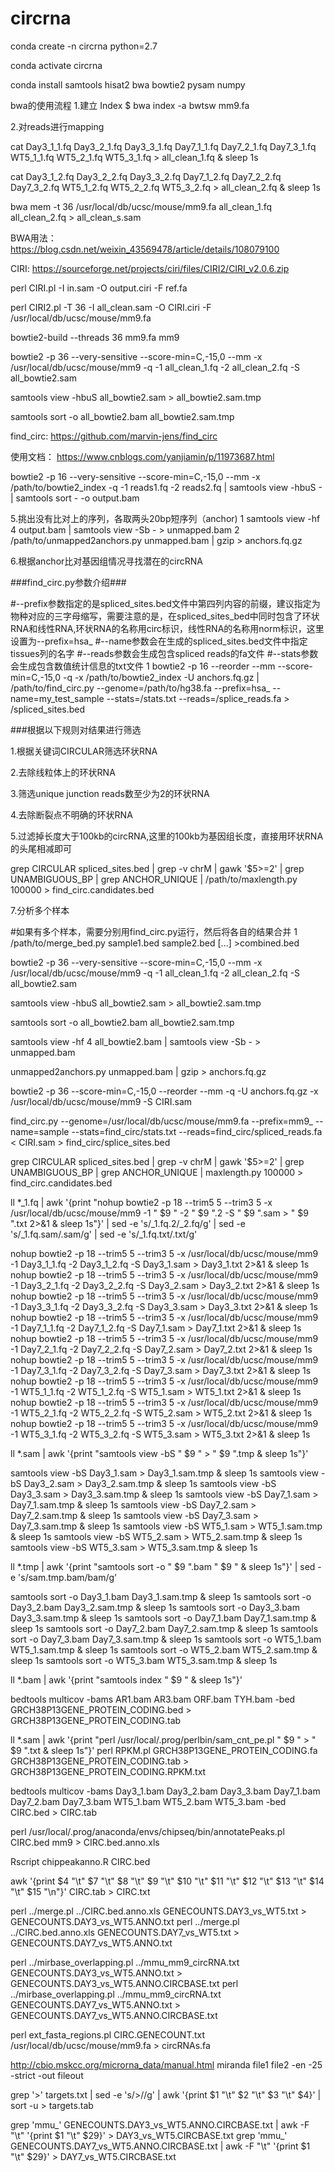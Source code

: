 # circrna

conda create -n circrna python=2.7

conda activate circrna

conda install samtools hisat2 bwa bowtie2 pysam numpy





bwa的使用流程
1.建立 Index
$ bwa index -a bwtsw mm9.fa

2.对reads进行mapping

cat Day3_1_1.fq  Day3_2_1.fq  Day3_3_1.fq  Day7_1_1.fq  Day7_2_1.fq  Day7_3_1.fq  WT5_1_1.fq  WT5_2_1.fq  WT5_3_1.fq > all_clean_1.fq & sleep 1s

cat Day3_1_2.fq  Day3_2_2.fq  Day3_3_2.fq  Day7_1_2.fq  Day7_2_2.fq  Day7_3_2.fq  WT5_1_2.fq  WT5_2_2.fq  WT5_3_2.fq > all_clean_2.fq & sleep 1s

bwa mem -t 36 /usr/local/db/ucsc/mouse/mm9.fa all_clean_1.fq all_clean_2.fq > all_clean_s.sam

BWA用法：
https://blog.csdn.net/weixin_43569478/article/details/108079100

CIRI:
https://sourceforge.net/projects/ciri/files/CIRI2/CIRI_v2.0.6.zip

perl CIRI.pl -I in.sam -O output.ciri -F ref.fa

perl CIRI2.pl -T 36 -I all_clean.sam -O CIRI.ciri -F /usr/local/db/ucsc/mouse/mm9.fa

bowtie2-build --threads 36 mm9.fa mm9 

bowtie2 -p 36 --very-sensitive --score-min=C,-15,0 --mm -x /usr/local/db/ucsc/mouse/mm9 -q -1 all_clean_1.fq -2 all_clean_2.fq -S all_bowtie2.sam

samtools view -hbuS all_bowtie2.sam > all_bowtie2.sam.tmp

samtools sort -o all_bowtie2.bam all_bowtie2.sam.tmp

find_circ:
https://github.com/marvin-jens/find_circ

使用文档：
https://www.cnblogs.com/yanjiamin/p/11973687.html


 bowtie2 -p 16 --very-sensitive --score-min=C,-15,0 --mm -x /path/to/bowtie2_index -q -1 reads1.fq -2 reads2.fq | samtools view -hbuS - | samtools sort - -o output.bam
 

5.挑出没有比对上的序列，各取两头20bp短序列（anchor)
1 samtools view -hf 4 output.bam | samtools view -Sb - > unmapped.bam
2 /path/to/unmapped2anchors.py unmapped.bam | gzip > anchors.fq.gz
 

6.根据anchor比对基因组情况寻找潜在的circRNA

###find_circ.py参数介绍###

#--prefix参数指定的是spliced_sites.bed文件中第四列内容的前缀，建议指定为物种对应的三字母缩写，需要注意的是，在spliced_sites_bed中同时包含了环状RNA和线性RNA,环状RNA的名称用circ标识，线性RNA的名称用norm标识，这里设置为--prefix=hsa_
#--name参数会在生成的spliced_sites.bed文件中指定tissues列的名字
#--reads参数会生成包含spliced reads的fa文件
#--stats参数会生成包含数值统计信息的txt文件
1 bowtie2 -p 16 --reorder --mm  --score-min=C,-15,0 -q -x /path/to/bowtie2_index -U anchors.fq.gz | /path/to/find_circ.py --genome=/path/to/hg38.fa --prefix=hsa_ --name=my_test_sample --stats=<run folder>/stats.txt --reads=<run folder>/splice_reads.fa > <run folder>/spliced_sites.bed
 

###根据以下规则对结果进行筛选

1.根据关键词CIRCULAR筛选环状RNA

2.去除线粒体上的环状RNA

3.筛选unique junction reads数至少为2的环状RNA

4.去除断裂点不明确的环状RNA

5.过滤掉长度大于100kb的circRNA,这里的100kb为基因组长度，直接用环状RNA的头尾相减即可

grep CIRCULAR spliced_sites.bed | grep -v chrM | gawk '$5>=2' | grep UNAMBIGUOUS_BP | grep ANCHOR_UNIQUE | /path/to/maxlength.py 100000 > find_circ.candidates.bed
 

7.分析多个样本

#如果有多个样本，需要分别用find_circ.py运行，然后将各自的结果合并
1 /path/to/merge_bed.py sample1.bed sample2.bed [...] >combined.bed


bowtie2 -p 36 --very-sensitive --score-min=C,-15,0 --mm -x /usr/local/db/ucsc/mouse/mm9 -q -1 all_clean_1.fq -2 all_clean_2.fq -S all_bowtie2.sam

samtools view -hbuS all_bowtie2.sam > all_bowtie2.sam.tmp

samtools sort -o all_bowtie2.bam all_bowtie2.sam.tmp


samtools view -hf 4 all_bowtie2.bam | samtools view -Sb - > unmapped.bam

unmapped2anchors.py unmapped.bam | gzip > anchors.fq.gz

bowtie2 -p 36 --score-min=C,-15,0 --reorder --mm -q -U anchors.fq.gz -x /usr/local/db/ucsc/mouse/mm9 -S CIRI.sam

find_circ.py --genome=/usr/local/db/ucsc/mouse/mm9.fa --prefix=mm9_ --name=sample --stats=find_circ/stats.txt --reads=find_circ/spliced_reads.fa < CIRI.sam > find_circ/splice_sites.bed

grep CIRCULAR spliced_sites.bed | grep -v chrM | gawk '$5>=2' | grep UNAMBIGUOUS_BP | grep ANCHOR_UNIQUE | maxlength.py 100000 > find_circ.candidates.bed




ll *_1.fq | awk '{print "nohup bowtie2 -p 18 --trim5 5 --trim3 5 -x /usr/local/db/ucsc/mouse/mm9 -1 " $9 " -2 " $9 ".2 -S " $9 ".sam > " $9 ".txt 2>&1 & sleep 1s"}' | sed -e 's/_1.fq.2/_2.fq/g' | sed -e 's/_1.fq.sam/.sam/g' | sed -e 's/_1.fq.txt/.txt/g'

nohup bowtie2 -p 18 --trim5 5 --trim3 5 -x /usr/local/db/ucsc/mouse/mm9 -1 Day3_1_1.fq -2 Day3_1_2.fq -S Day3_1.sam > Day3_1.txt 2>&1 & sleep 1s
nohup bowtie2 -p 18 --trim5 5 --trim3 5 -x /usr/local/db/ucsc/mouse/mm9 -1 Day3_2_1.fq -2 Day3_2_2.fq -S Day3_2.sam > Day3_2.txt 2>&1 & sleep 1s
nohup bowtie2 -p 18 --trim5 5 --trim3 5 -x /usr/local/db/ucsc/mouse/mm9 -1 Day3_3_1.fq -2 Day3_3_2.fq -S Day3_3.sam > Day3_3.txt 2>&1 & sleep 1s
nohup bowtie2 -p 18 --trim5 5 --trim3 5 -x /usr/local/db/ucsc/mouse/mm9 -1 Day7_1_1.fq -2 Day7_1_2.fq -S Day7_1.sam > Day7_1.txt 2>&1 & sleep 1s
nohup bowtie2 -p 18 --trim5 5 --trim3 5 -x /usr/local/db/ucsc/mouse/mm9 -1 Day7_2_1.fq -2 Day7_2_2.fq -S Day7_2.sam > Day7_2.txt 2>&1 & sleep 1s
nohup bowtie2 -p 18 --trim5 5 --trim3 5 -x /usr/local/db/ucsc/mouse/mm9 -1 Day7_3_1.fq -2 Day7_3_2.fq -S Day7_3.sam > Day7_3.txt 2>&1 & sleep 1s
nohup bowtie2 -p 18 --trim5 5 --trim3 5 -x /usr/local/db/ucsc/mouse/mm9 -1 WT5_1_1.fq -2 WT5_1_2.fq -S WT5_1.sam > WT5_1.txt 2>&1 & sleep 1s
nohup bowtie2 -p 18 --trim5 5 --trim3 5 -x /usr/local/db/ucsc/mouse/mm9 -1 WT5_2_1.fq -2 WT5_2_2.fq -S WT5_2.sam > WT5_2.txt 2>&1 & sleep 1s
nohup bowtie2 -p 18 --trim5 5 --trim3 5 -x /usr/local/db/ucsc/mouse/mm9 -1 WT5_3_1.fq -2 WT5_3_2.fq -S WT5_3.sam > WT5_3.txt 2>&1 & sleep 1s

ll *.sam | awk '{print "samtools view -bS " $9 " > " $9 ".tmp  & sleep 1s"}'

samtools view -bS Day3_1.sam > Day3_1.sam.tmp  & sleep 1s
samtools view -bS Day3_2.sam > Day3_2.sam.tmp  & sleep 1s
samtools view -bS Day3_3.sam > Day3_3.sam.tmp  & sleep 1s
samtools view -bS Day7_1.sam > Day7_1.sam.tmp  & sleep 1s
samtools view -bS Day7_2.sam > Day7_2.sam.tmp  & sleep 1s
samtools view -bS Day7_3.sam > Day7_3.sam.tmp  & sleep 1s
samtools view -bS WT5_1.sam > WT5_1.sam.tmp  & sleep 1s
samtools view -bS WT5_2.sam > WT5_2.sam.tmp  & sleep 1s
samtools view -bS WT5_3.sam > WT5_3.sam.tmp  & sleep 1s

ll *.tmp | awk '{print "samtools sort -o " $9 ".bam " $9 " & sleep 1s"}' | sed -e 's/sam.tmp.bam/bam/g'

samtools sort -o Day3_1.bam Day3_1.sam.tmp & sleep 1s
samtools sort -o Day3_2.bam Day3_2.sam.tmp & sleep 1s
samtools sort -o Day3_3.bam Day3_3.sam.tmp & sleep 1s
samtools sort -o Day7_1.bam Day7_1.sam.tmp & sleep 1s
samtools sort -o Day7_2.bam Day7_2.sam.tmp & sleep 1s
samtools sort -o Day7_3.bam Day7_3.sam.tmp & sleep 1s
samtools sort -o WT5_1.bam WT5_1.sam.tmp & sleep 1s
samtools sort -o WT5_2.bam WT5_2.sam.tmp & sleep 1s
samtools sort -o WT5_3.bam WT5_3.sam.tmp & sleep 1s

ll *.bam | awk '{print "samtools index " $9 " & sleep 1s"}'

bedtools multicov -bams AR1.bam AR3.bam ORF.bam TYH.bam -bed GRCH38P13GENE_PROTEIN_CODING.bed > GRCH38P13GENE_PROTEIN_CODING.tab

ll *.sam | awk '{print "perl /usr/local/.prog/perlbin/sam_cnt_pe.pl " $9 " > " $9 ".txt & sleep 1s"}'
perl RPKM.pl GRCH38P13GENE_PROTEIN_CODING.fa GRCH38P13GENE_PROTEIN_CODING.tab > GRCH38P13GENE_PROTEIN_CODING.RPKM.txt

bedtools multicov -bams Day3_1.bam  Day3_2.bam  Day3_3.bam  Day7_1.bam  Day7_2.bam  Day7_3.bam WT5_1.bam  WT5_2.bam  WT5_3.bam -bed CIRC.bed > CIRC.tab

perl /usr/local/.prog/anaconda/envs/chipseq/bin/annotatePeaks.pl CIRC.bed mm9 > CIRC.bed.anno.xls

Rscript chippeakanno.R CIRC.bed


awk '{print $4 "\t" $7 "\t" $8 "\t" $9 "\t" $10 "\t" $11 "\t" $12 "\t" $13 "\t" $14 "\t" $15 "\n"}' CIRC.tab > CIRC.txt

perl ../merge.pl ../CIRC.bed.anno.xls GENECOUNTS.DAY3_vs_WT5.txt > GENECOUNTS.DAY3_vs_WT5.ANNO.txt
perl ../merge.pl ../CIRC.bed.anno.xls GENECOUNTS.DAY7_vs_WT5.txt > GENECOUNTS.DAY7_vs_WT5.ANNO.txt


perl ../mirbase_overlapping.pl ../mmu_mm9_circRNA.txt GENECOUNTS.DAY3_vs_WT5.ANNO.txt > GENECOUNTS.DAY3_vs_WT5.ANNO.CIRCBASE.txt
perl ../mirbase_overlapping.pl ../mmu_mm9_circRNA.txt GENECOUNTS.DAY7_vs_WT5.ANNO.txt > GENECOUNTS.DAY7_vs_WT5.ANNO.CIRCBASE.txt

perl ext_fasta_regions.pl CIRC.GENECOUNT.txt /usr/local/db/ucsc/mouse/mm9.fa > circRNAs.fa

http://cbio.mskcc.org/microrna_data/manual.html
miranda file1 file2 -en -25 -strict -out fileout 

grep '>' targets.txt | sed -e 's/>//g' | awk '{print $1 "\t" $2 "\t" $3 "\t" $4}' | sort -u > targets.tab

grep 'mmu_' GENECOUNTS.DAY3_vs_WT5.ANNO.CIRCBASE.txt | awk -F "\t" '{print $1 "\t" $29}' > DAY3_vs_WT5.CIRCBASE.txt
grep 'mmu_' GENECOUNTS.DAY7_vs_WT5.ANNO.CIRCBASE.txt | awk -F "\t" '{print $1 "\t" $29}' > DAY7_vs_WT5.CIRCBASE.txt

